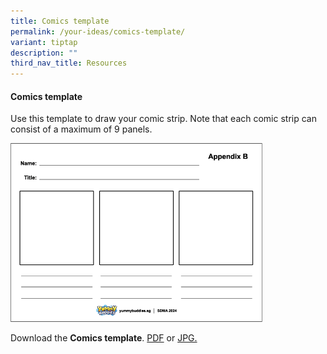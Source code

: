 ```yaml
---
title: Comics template
permalink: /your-ideas/comics-template/
variant: tiptap
description: ""
third_nav_title: Resources
---
```

<h4>Comics template</h4><p>Use this template to draw your comic strip. Note that each comic strip can consist of a maximum of 9 panels.</p><p></p><div class="isomer-image-wrapper"><img style="width: 80%;" height="auto" width="100%" alt="" src="/images/Your ideas/comic_panels.png"></div><p>Download the <strong>Comics template</strong>. <a href="/files/SDMA /SDMA_YB_appendix_02.pdf" rel="noopener noreferrer nofollow" target="_blank">PDF</a> or <a href="/images/SDMA%202024/sdma_yb_infokit_10.jpg" rel="noopener noreferrer nofollow" target="_blank">JPG.</a></p>